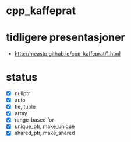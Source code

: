 # cpp_kaffeprat

# tidligere presentasjoner

- http://meastp.github.io/cpp_kaffeprat/1.html

# status
- [x] nullptr
- [x] auto
- [x] tie, tuple
- [x] array
- [x] range-based for
- [x] unique_ptr, make_unique
- [x] shared_ptr, make_shared
